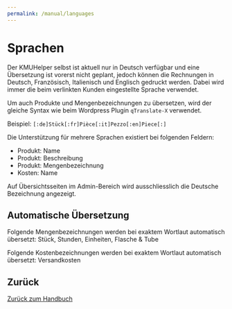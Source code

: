```yaml
---
permalink: /manual/languages
---
```


# Sprachen

Der KMUHelper selbst ist aktuell nur in Deutsch verfügbar und eine Übersetzung ist vorerst nicht geplant, jedoch können die Rechnungen in Deutsch, Französisch, Italienisch und Englisch gedruckt werden. Dabei wird immer die beim verlinkten Kunden eingestellte Sprache verwendet.

Um auch Produkte und Mengenbezeichnungen zu übersetzen, wird der gleiche Syntax wie beim Wordpress Plugin `qTranslate-X` verwendet.

Beispiel: `[:de]Stück[:fr]Pièce[:it]Pezzo[:en]Piece[:]`

Die Unterstützung für mehrere Sprachen existiert bei folgenden Feldern:

- Produkt: Name
- Produkt: Beschreibung
- Produkt: Mengenbezeichnung
- Kosten: Name

Auf Übersichtsseiten im Admin-Bereich wird ausschliesslich die Deutsche Bezeichnung angezeigt.

## Automatische Übersetzung

Folgende Mengenbezeichnungen werden bei exaktem Wortlaut automatisch übersetzt: Stück, Stunden, Einheiten, Flasche & Tube

Folgende Kostenbezeichnungen werden bei exaktem Wortlaut automatisch übersetzt: Versandkosten

## Zurück

[Zurück zum Handbuch](./README.md)

